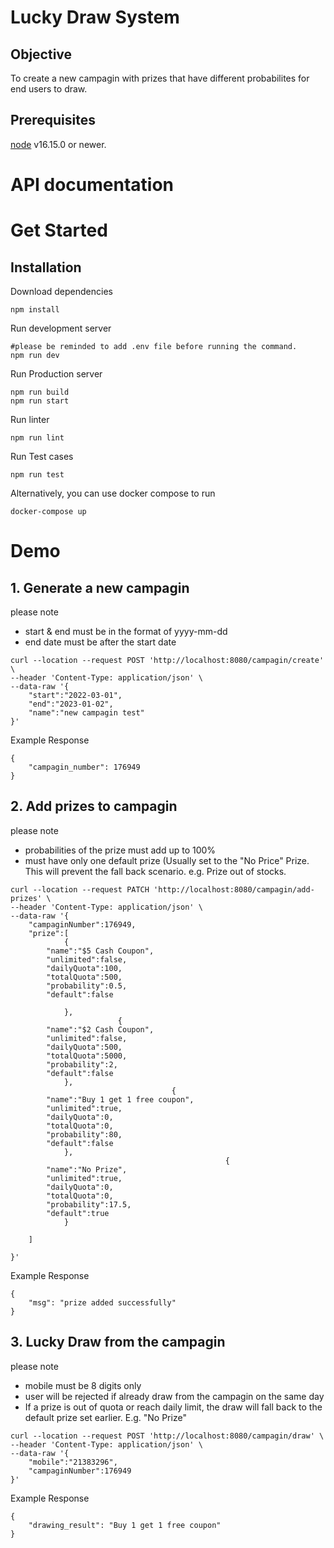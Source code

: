 # Lucky Draw System

## Objective

To create a new campagin with prizes that have different probabilites for end users to draw.

## Prerequisites

[node](https://nodejs.org/en/) v16.15.0 or newer.

# API documentation

# Get Started

## Installation

Download dependencies

```
npm install
```

Run development server

```
#please be reminded to add .env file before running the command.
npm run dev
```

Run Production server

```
npm run build
npm run start
```

Run linter

```
npm run lint
```

Run Test cases

```
npm run test
```

Alternatively, you can use docker compose to run

```
docker-compose up
```

# Demo

## 1. Generate a new campagin

please note

- start & end must be in the format of yyyy-mm-dd
- end date must be after the start date

```
curl --location --request POST 'http://localhost:8080/campagin/create' \
--header 'Content-Type: application/json' \
--data-raw '{
    "start":"2022-03-01",
    "end":"2023-01-02",
    "name":"new campagin test"
}'
```

Example Response

```
{
    "campagin_number": 176949
}
```

## 2. Add prizes to campagin

please note

- probabilities of the prize must add up to 100%
- must have only one default prize (Usually set to the "No Price" Prize. This will prevent the fall back scenario. e.g. Prize out of stocks.

```
curl --location --request PATCH 'http://localhost:8080/campagin/add-prizes' \
--header 'Content-Type: application/json' \
--data-raw '{
    "campaginNumber":176949,
    "prize":[
            {
        "name":"$5 Cash Coupon",
        "unlimited":false,
        "dailyQuota":100,
        "totalQuota":500,
        "probability":0.5,
        "default":false

            },
                        {
        "name":"$2 Cash Coupon",
        "unlimited":false,
        "dailyQuota":500,
        "totalQuota":5000,
        "probability":2,
        "default":false
            },
                                    {
        "name":"Buy 1 get 1 free coupon",
        "unlimited":true,
        "dailyQuota":0,
        "totalQuota":0,
        "probability":80,
        "default":false
            },
                                                {
        "name":"No Prize",
        "unlimited":true,
        "dailyQuota":0,
        "totalQuota":0,
        "probability":17.5,
        "default":true
            }

    ]

}'
```

Example Response

```
{
    "msg": "prize added successfully"
}
```

## 3. Lucky Draw from the campagin

please note

- mobile must be 8 digits only
- user will be rejected if already draw from the campagin on the same day
- If a prize is out of quota or reach daily limit, the draw will fall back to the default prize set earlier. E.g. "No Prize"

```
curl --location --request POST 'http://localhost:8080/campagin/draw' \
--header 'Content-Type: application/json' \
--data-raw '{
    "mobile":"21383296",
    "campaginNumber":176949
}'
```

Example Response

```
{
    "drawing_result": "Buy 1 get 1 free coupon"
}
```
